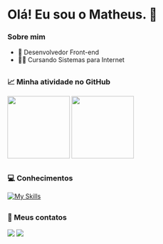 # Olá! Eu sou o Matheus. :wave:

### Sobre mim

- 💼 Desenvolvedor Front-end
- 👨‍🎓 Cursando Sistemas para Internet

<div>

##

### 📈 Minha atividade no GitHub
  
<div>
  <img height="140em" src="https://github-readme-streak-stats.herokuapp.com/?user=andradematheusdev&hide_border=false&border_radius=24&theme=react" />
  <img height="140em" src="https://github-readme-stats.vercel.app/api/top-langs/?username=andradematheusdev&layout=compact&langs_count=7&theme=react&border_radius=24&hide_border=false"/>
</div>
 
 ##
   
 ### 💻 Conhecimentos

 [![My Skills](https://skillicons.dev/icons?i=html,css,sass,tailwind,bootstrap,js,typescript,react,nextjs,php,laravel,graphql,python,figma,photoshop,premiere,vite,git,linux,prisma,mysql)](https://skillicons.dev)
 
 ##
 
  ### 💬 Meus contatos
  
  <div>
    <a href="https://www.linkedin.com/in/matheus-andrade-ba2b16226/" target="_blank"><img src="https://img.shields.io/badge/-LinkedIn-%230077B5?style=for-the-badge&logo=linkedin&logoColor=white" target="_blank"></a>
     <a href = "mailto:andradematheus.dev@gmail.com"><img src="https://img.shields.io/badge/-Gmail-%23333?style=for-the-badge&logo=gmail&logoColor=white" target="_blank"></a>
  </div>
